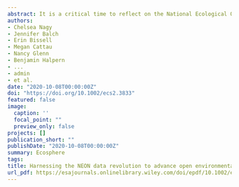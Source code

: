 ```yaml
---
abstract: It is a critical time to reflect on the National Ecological Observatory Network (NEON) science to date as well as envision what research can be done right now with NEON (and other) data and what training is needed to enable a diverse user community. NEON became fully operational in May 2019 and has pivoted from planning and construction to operation and maintenance. In this overview, the history of and foundational thinking around NEON are discussed. A framework of open science is described with a discussion of how NEON can be situated as part of a larger data constellation—across existing networks and different suites of ecological measurements and sensors. Next, a synthesis of early NEON science, based on >100 existing publications, funded proposal efforts, and emergent science at the very first NEON Science Summit (hosted by Earth Lab at the University of Colorado Boulder in October 2019) is provided.
authors:
- Chelsea Nagy
- Jennifer Balch
- Erin Bissell
- Megan Cattau
- Nancy Glenn
- Benjamin Halpern
- ...
- admin
- et al.
date: "2020-10-08T00:00:00Z"
doi: "https://doi.org/10.1002/ecs2.3833"
featured: false
image:
  caption: ''
  focal_point: ""
  preview_only: false
projects: []
publication_short: ""
publishDate: "2020-10-08T00:00:00Z"
summary: Ecosphere
tags:
title: Harnessing the NEON data revolution to advance open environmental science with a diverse and data-capable community
url_pdf: https://esajournals.onlinelibrary.wiley.com/doi/epdf/10.1002/ecs2.3833
---
```

